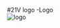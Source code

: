 #21V logo
-Logo  
![logo](https://github.com/CQ-man/img/assets/28567530/5791e653-576f-4902-ad57-f6cdd8d41053)
